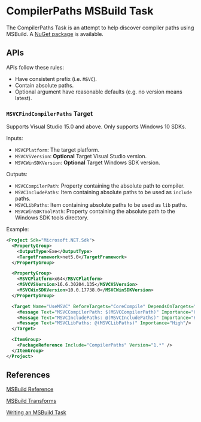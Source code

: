# CompilerPaths MSBuild Task

The CompilerPaths Task is an attempt to help discover compiler paths using MSBuild. A [NuGet package](https://www.nuget.org/packages/CompilerPaths) is available.

## APIs

APIs follow these rules:

- Have consistent prefix (i.e. `MSVC`).
- Contain absolute paths.
- Optional argument have reasonable defaults (e.g. no version means latest).

### `MSVCFindCompilerPaths` Target

Supports Visual Studio 15.0 and above. Only supports Windows 10 SDKs.

Inputs:

- `MSVCPlatform`: The target platform.
- `MSVCVSVersion`: **Optional** Target Visual Studio version.
- `MSVCWinSDKVersion`: **Optional** Target Windows SDK version.

Outputs:

- `MSVCCompilerPath`: Property containing the absolute path to compiler.
- `MSVCIncludePaths`: Item containing absolute paths to be used as `include` paths.
- `MSVCLibPaths`: Item containing absolute paths to be used as `lib` paths.
- `MSVCWinSDKToolPath`: Property containing the absolute path to the Windows SDK tools directory.

Example:

```xml
<Project Sdk="Microsoft.NET.Sdk">
  <PropertyGroup>
    <OutputType>Exe</OutputType>
    <TargetFramework>net5.0</TargetFramework>
  </PropertyGroup>

  <PropertyGroup>
    <MSVCPlatform>x64</MSVCPlatform>
    <MSVCVSVersion>16.6.30204.135</MSVCVSVersion>
    <MSVCWinSDKVersion>10.0.17738.0</MSVCWinSDKVersion>
  </PropertyGroup>

  <Target Name="UseMSVC" BeforeTargets="CoreCompile" DependsOnTargets="MSVCFindCompilerPaths">
    <Message Text="MSVCCompilerPath: $(MSVCCompilerPath)" Importance="High"/>
    <Message Text="MSVCIncludePaths: @(MSVCIncludePaths)" Importance="High"/>
    <Message Text="MSVCLibPaths: @(MSVCLibPaths)" Importance="High"/>
  </Target>

  <ItemGroup>
    <PackageReference Include="CompilerPaths" Version="1.*" />
  </ItemGroup>
</Project>
```

## References

[MSBuild Reference](https://docs.microsoft.com/visualstudio/msbuild/msbuild)

[MSBuild Transforms](https://docs.microsoft.com/visualstudio/msbuild/msbuild-transforms)

[Writing an MSBuild Task](https://docs.microsoft.com/visualstudio/msbuild/task-writing)